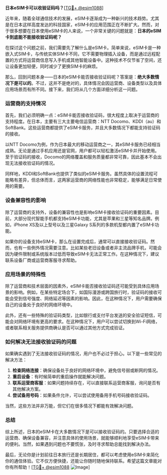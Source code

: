 **日本eSIM卡可以收验证码吗？**[[TG💪+ @esim1088](https://t.me/s/esim1088)]

近年来，随着全球通信技术的发展，eSIM卡逐渐成为一种新兴的技术趋势。尤其是在日本这样高度发达的科技国家，eSIM卡的应用范围正在不断扩大。然而，对于很多想要在日本使用eSIM卡的人来说，一个非常关键的问题就是：**日本的eSIM卡到底能不能接收验证码呢？**

在探讨这个问题之前，我们需要先了解什么是eSIM卡。简单来说，eSIM卡是一种嵌入式SIM卡，与传统实体SIM卡不同，它不需要物理插入设备，而是通过远程配置的方式将运营商信息写入手机或其他智能设备中。这种技术不仅节省了空间，还让设备更加轻便，同时减少了更换SIM卡的麻烦。

那么，回到问题本身——日本的eSIM卡能否接收验证码呢？答案是：**绝大多数情况下是可以的**。不过，这并不是绝对的，具体情况会因运营商、设备类型以及具体应用场景而有所不同。接下来，我们将从几个方面详细分析这一问题。

### **运营商的支持情况**

首先，我们必须明确一点：eSIM卡能否接收验证码，很大程度上取决于运营商的支持程度。在日本，主要有三大主要电信运营商：NTT Docomo、KDDI（au）和SoftBank。这些运营商都提供了eSIM卡服务，并且大多数情况下都能支持验证码的接收。

以NTT Docomo为例，作为日本最大的移动运营商之一，其eSIM卡服务已经相当成熟。无论是通过手机应用还是官网，用户都可以轻松激活eSIM卡并开始使用。至于验证码的接收，Docomo的网络覆盖和服务质量都非常可靠，因此基本不会出现无法接收验证码的情况。

同样地，KDDI和SoftBank也提供了类似的eSIM卡服务。虽然具体的设置流程可能略有差异，但总体而言，这两家运营商的网络性能也非常稳定，能够满足日常使用的需要。

### **设备兼容性的影响**

除了运营商的支持外，设备的兼容性也是影响eSIM卡接收验证码的重要因素。目前，大部分现代智能手机都支持eSIM卡功能，尤其是苹果和三星等知名品牌。例如，iPhone XS及以上型号以及三星Galaxy S系列的多款机型都内置了eSIM卡功能。

如果你的设备支持eSIM卡，那么在设置完成后，通常可以直接接收验证码。然而，也有一些例外情况需要注意。比如某些老旧设备或者非主流品牌手机，可能会因为硬件限制或系统版本过低而导致eSIM卡无法正常工作。在这种情况下，建议联系设备厂商或运营商客服寻求帮助。

### **应用场景的特殊性**

除了运营商和技术层面的因素外，eSIM卡能否接收验证码还可能受到具体应用场景的影响。例如，在某些特定场合下，如国际漫游或跨国旅行时，验证码的接收可能会受到信号强度、网络延迟等因素的影响。因此，在这种情况下，用户需要确保自己的设备处于良好的网络环境中。

此外，还有一些特殊的验证码类型，比如银行或支付平台发送的安全验证短信，可能会对网络环境有更高的要求。在这种情况下，用户可以尝试切换到Wi-Fi网络，或者联系相关服务提供商确认是否可以通过其他方式完成验证。

### **如何解决无法接收验证码的问题**

如果确实遇到了无法接收验证码的情况，用户也不必过于担心。以下是一些常见的解决方法：

1. **检查网络连接**：确保设备处于良好的网络环境中，避免信号弱或断网的情况。
2. **重启设备**：有时候简单的重启操作就能解决问题。
3. **联系运营商客服**：如果问题持续存在，可以直接联系运营商客服，询问是否有其他解决方案。
4. **尝试备用号码**：如果条件允许，可以尝试使用备用手机号码接收验证码。

当然，这些方法并非万能，但它们在很多情况下都能有效解决问题。

### **总结**

综上所述，日本的eSIM卡在大多数情况下是可以接收验证码的。只要选择合适的运营商、确保设备兼容，并注意具体的使用场景，就能够顺利地享受eSIM卡带来的便利。当然，如果遇到问题也不要慌张，及时寻求帮助总能找到解决办法。

最后，无论你是计划前往日本旅行还是长期居住，都可以考虑使用eSIM卡来简化你的通信体验。它不仅方便快捷，还能让你随时随地保持联系。希望这篇文章能对你有所帮助！[[TG💪+ @esim1088](https://t.me/s/esim1088) ![Image](https://i.postimg.cc/4NQfJmqS/Snipaste-2025-05-13-00-14-12.png)]